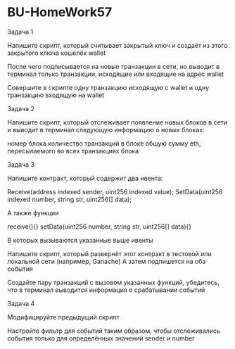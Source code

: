 # BU-HomeWork57

Задача 1

Напишите скрипт, который считывает закрытый ключ и создаёт из этого закрытого ключа кошелёк wallet

После чего подписывается на новые транзакции в сети, но выводит в терминал только транзакции, исходящие или входящие на адрес wallet

Совершите в скрипте одну транзакцию исходящую с wallet и одну транзакцию  входящую на wallet


Задача 2

Напишите скрипт, который отслеживает появление новых блоков в сети и выводит в терминал следующую информацию о новых блоках:

номер блока
количество транзакций в блоке
общую сумму eth, пересылаемого во всех транзакциях блока


Задача 3

Напишите контракт, который содержит два ивента:

Receive(address indexed sender, uint256 indexed value);
SetData(uint256 indexed number, string str, uint256[] data);

А также функции

receive(){}
setData(uint256 number, string str, uint256[] data){}

В которых вызываются указанные выше ивенты

Напишите скрипт, который развернёт этот контракт в тестовой или локальной сети (например, Ganache) 
А затем подпишется на оба события

Создайте пару транзакций с вызовом указанных функций, убедитесь, что в терминал выводится информация о срабатывании событий

Задача 4

Модифицируйте предыдущий скрипт

Настройте фильтр для событий таким образом, чтобы отслеживались события только для определённых значений sender и number 
